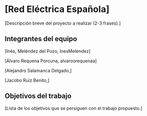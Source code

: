 # [Red Eléctrica Española]

[Descripción breve del proyecto a realizar (2-3 frases).]

## Integrantes del equipo

[Inés, Meléndez del Pozo, InesMelendez]

[Álvaro Requena Porcuna, alvaroorequenaa]

[Alejandro Salamanca Delgado,]

[Jacobo Ruiz Benito,]

## Objetivos del trabajo

[Lista de los objetivos que se persiguen con el trabajo propuesto.]
